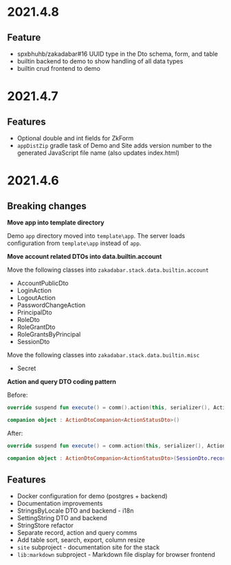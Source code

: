 # 2021.4.8

## Feature

* spxbhuhb/zakadabar#16 UUID type in the Dto schema, form, and table
* builtin backend to demo to show handling of all data types
* builtin crud frontend to demo

# 2021.4.7

## Features

* Optional double and int fields for ZkForm
* `appDistZip` gradle task of Demo and Site adds version number to the generated JavaScript file name (also updates
  index.html)

# 2021.4.6

## Breaking changes

**Move app into template directory**

Demo `app` directory moved into `template\app`. The server loads configuration from `template\app` instead of `app`.

**Move account related DTOs into data.builtin.account**

Move the following classes into `zakadabar.stack.data.builtin.account`

* AccountPublicDto
* LoginAction
* LogoutAction
* PasswordChangeAction
* PrincipalDto
* RoleDto
* RoleGrantDto
* RoleGrantsByPrincipal
* SessionDto

Move the following classes into `zakadabar.stack.data.builtin.misc`

* Secret

**Action and query DTO coding pattern**

Before:

```kotlin
override suspend fun execute() = comm().action(this, serializer(), ActionStatusDto.serializer())

companion object : ActionDtoCompanion<ActionStatusDto>()
```

After:

```kotlin
override suspend fun execute() = comm.action(this, serializer(), ActionStatusDto.serializer())

companion object : ActionDtoCompanion<ActionStatusDto>(SessionDto.recordType)
```

## Features

* Docker configuration for demo (postgres + backend)
* Documentation improvements
* StringsByLocale DTO and backend - i18n
* SettingString DTO and backend
* StringStore refactor
* Separate record, action and query comms
* Add table sort, search, export, column resize
* `site` subproject - documentation site for the stack
* `lib:markdown` subproject - Markdown file display for browser frontend
